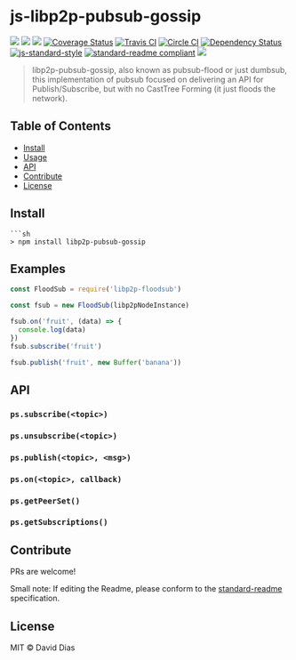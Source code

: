js-libp2p-pubsub-gossip
=======================

[![](https://img.shields.io/badge/made%20by-Protocol%20Labs-blue.svg?style=flat-square)](http://ipn.io)
[![](https://img.shields.io/badge/project-IPFS-blue.svg?style=flat-square)](http://libp2p.io/)
[![](https://img.shields.io/badge/freenode-%23ipfs-blue.svg?style=flat-square)](http://webchat.freenode.net/?channels=%23ipfs)
[![Coverage Status](https://coveralls.io/repos/github/libp2p/js-libp2p-pubsub-gossip/badge.svg?branch=master)](https://coveralls.io/github/libp2p/js-libp2p-pubsub-gossip?branch=master)
[![Travis CI](https://travis-ci.org/libp2p/js-libp2p-pubsub-gossip.svg?branch=master)](https://travis-ci.org/libp2p/js-libp2p-pubsub-gossip)
[![Circle CI](https://circleci.com/gh/libp2p/js-libp2p-pubsub-gossip.svg?style=svg)](https://circleci.com/gh/libp2p/js-libp2p-pubsub-gossip)
[![Dependency Status](https://david-dm.org/libp2p/js-libp2p-pubsub-gossip.svg?style=flat-square)](https://david-dm.org/libp2p/js-libp2p-pubsub-gossip) [![js-standard-style](https://img.shields.io/badge/code%20style-standard-brightgreen.svg?style=flat-square)](https://github.com/feross/standard)
[![standard-readme compliant](https://img.shields.io/badge/standard--readme-OK-green.svg?style=flat-square)](https://github.com/RichardLitt/standard-readme)
[![](https://img.shields.io/badge/pm-waffle-yellow.svg?style=flat-square)](https://waffle.io/libp2p/js-libp2p-pubsub-gossip)

> libp2p-pubsub-gossip, also known as pubsub-flood or just dumbsub, this implementation of pubsub focused on delivering an API for Publish/Subscribe, but with no CastTree Forming (it just floods the network).


## Table of Contents

- [Install](#install)
- [Usage](#usage)
- [API](#api)
- [Contribute](#contribute)
- [License](#license)

## Install

```
```sh
> npm install libp2p-pubsub-gossip
```

## Examples

```JavaScript
const FloodSub = require('libp2p-floodsub')

const fsub = new FloodSub(libp2pNodeInstance)

fsub.on('fruit', (data) => {
  console.log(data)
})
fsub.subscribe('fruit')

fsub.publish('fruit', new Buffer('banana'))
```

## API

### `ps.subscribe(<topic>)`

### `ps.unsubscribe(<topic>)`

### `ps.publish(<topic>, <msg>)`

### `ps.on(<topic>, callback)`

### `ps.getPeerSet()`

### `ps.getSubscriptions()`

## Contribute

PRs are welcome!

Small note: If editing the Readme, please conform to the [standard-readme](https://github.com/RichardLitt/standard-readme) specification.

## License

MIT © David Dias
